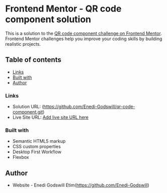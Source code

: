 # Frontend Mentor - QR code component solution

This is a solution to the [QR code component challenge on Frontend Mentor](https://www.frontendmentor.io/challenges/qr-code-component-iux_sIO_H). Frontend Mentor challenges help you improve your coding skills by building realistic projects. 

## Table of contents


- [Links](#links)
- [Built with](#built-with)
- [Author](#author)


### Links

- Solution URL: (https://github.com/Enedi-Godswill/qr-code-component.git)
- Live Site URL: [Add live site URL here](https://your-live-site-url.com)

### Built with
- Semantic HTML5 markup
- CSS custom properties
- Desktop First Workflow
- Flexbox

## Author

- Website - Enedi Godswill Etim(https://github.com/Enedi-Godswill)
